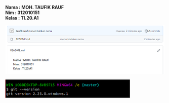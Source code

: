 **Nama : MOH. TAUFIK RAUF** <br>
**Nim : 312010151** <br>
**Kelas : TI.20.A1** <br>

![respo](Gambar/upik1.PNG)

![renita](Gambar/upik2.PNG)
